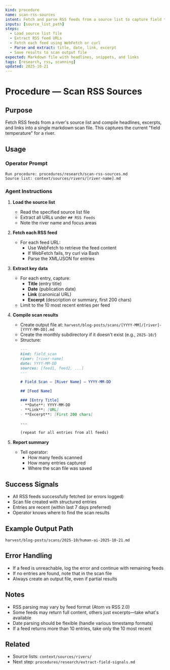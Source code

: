 ```yaml
---
kind: procedure
name: scan-rss-sources
intent: Fetch and parse RSS feeds from a source list to capture field temperature
inputs: [source_list_path]
steps:
  - Load source list file
  - Extract RSS feed URLs
  - Fetch each feed using WebFetch or curl
  - Parse and extract: title, date, link, excerpt
  - Save results to scan output file
expected: Markdown file with headlines, snippets, and links
tags: [research, rss, scanning]
updated: 2025-10-21
---
```


# Procedure — Scan RSS Sources

## Purpose
Fetch RSS feeds from a river's source list and compile headlines, excerpts, and links into a single markdown scan file. This captures the current "field temperature" for a river.

## Usage

### Operator Prompt
```
Run procedure: procedures/research/scan-rss-sources.md
Source list: context/sources/rivers/[river-name].md
```

### Agent Instructions

1. **Load the source list**
   - Read the specified source list file
   - Extract all URLs under `## RSS Feeds`
   - Note the river name and focus areas

2. **Fetch each RSS feed**
   - For each feed URL:
     - Use WebFetch to retrieve the feed content
     - If WebFetch fails, try curl via Bash
     - Parse the XML/JSON for entries

3. **Extract key data**
   - For each entry, capture:
     - **Title** (entry title)
     - **Date** (publication date)
     - **Link** (canonical URL)
     - **Excerpt** (description or summary, first 200 chars)
   - Limit to the 10 most recent entries per feed

4. **Compile scan results**
   - Create output file at: `harvest/blog-posts/scans/[YYYY-MM]/[river]-[YYYY-MM-DD].md`
   - Create the monthly subdirectory if it doesn't exist (e.g., `2025-10/`)
   - Structure:
     ```markdown
     ---
     kind: field_scan
     river: [river-name]
     date: YYYY-MM-DD
     sources: [feed1, feed2, ...]
     ---

     # Field Scan — [River Name] — YYYY-MM-DD

     ## [Feed Name]

     ### [Entry Title]
     - **Date**: YYYY-MM-DD
     - **Link**: [URL]
     - **Excerpt**: [First 200 chars]

     ---

     (repeat for all entries from all feeds)
     ```

5. **Report summary**
   - Tell operator:
     - How many feeds scanned
     - How many entries captured
     - Where the scan file was saved

## Success Signals
- All RSS feeds successfully fetched (or errors logged)
- Scan file created with structured entries
- Entries are recent (within last 7 days preferred)
- Operator knows where to find the scan results

## Example Output Path
`harvest/blog-posts/scans/2025-10/human-ai-2025-10-21.md`

## Error Handling
- If a feed is unreachable, log the error and continue with remaining feeds
- If no entries are found, note that in the scan file
- Always create an output file, even if partial results

## Notes
- RSS parsing may vary by feed format (Atom vs RSS 2.0)
- Some feeds may return full content, others just excerpts—take what's available
- Date parsing should be flexible (handle various timestamp formats)
- If a feed returns more than 10 entries, take only the 10 most recent

## Related
- Source lists: `context/sources/rivers/`
- Next step: `procedures/research/extract-field-signals.md`
